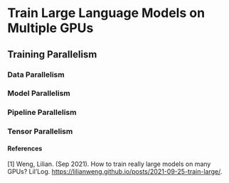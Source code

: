 # Train Large Language Models on Multiple GPUs

## Training Parallelism

### Data Parallelism

### Model Parallelism

### Pipeline Parallelism

### Tensor Parallelism

#### References

[1] Weng, Lilian. (Sep 2021). How to train really large models on many GPUs? Lil’Log. https://lilianweng.github.io/posts/2021-09-25-train-large/.
